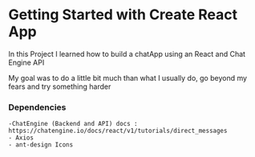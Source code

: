 # Getting Started with Create React App

In this Project I learned how to build a chatApp using an  React and Chat Engine API

My goal was to do a little bit much than what I usually do, go beyond my fears and try something harder

### Dependencies
    -ChatEngine (Backend and API) docs : https://chatengine.io/docs/react/v1/tutorials/direct_messages
    - Axios
    - ant-design Icons